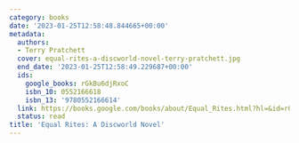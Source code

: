 ```yaml
---
category: books
date: '2023-01-25T12:58:48.844665+00:00'
metadata:
  authors:
  - Terry Pratchett
  cover: equal-rites-a-discworld-novel-terry-pratchett.jpg
  end_date: '2023-01-25T12:58:49.229687+00:00'
  ids:
    google_books: rGkBu6djRxoC
    isbn_10: 0552166618
    isbn_13: '9780552166614'
  link: https://books.google.com/books/about/Equal_Rites.html?hl=&id=rGkBu6djRxoC
  status: read
title: 'Equal Rites: A Discworld Novel'
---
```

